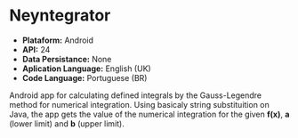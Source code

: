 # Neyntegrator

* **Plataform:** Android
* **API:** 24
* **Data Persistance:** None
* **Aplication Language:** English (UK)
* **Code Language:** Portuguese (BR)

Android app for calculating defined integrals by the Gauss-Legendre method for numerical integration. Using basicaly string substituition on Java, the app gets the value of the numerical integration for the given **f(x)**, **a** (lower limit) and **b** (upper limit).
